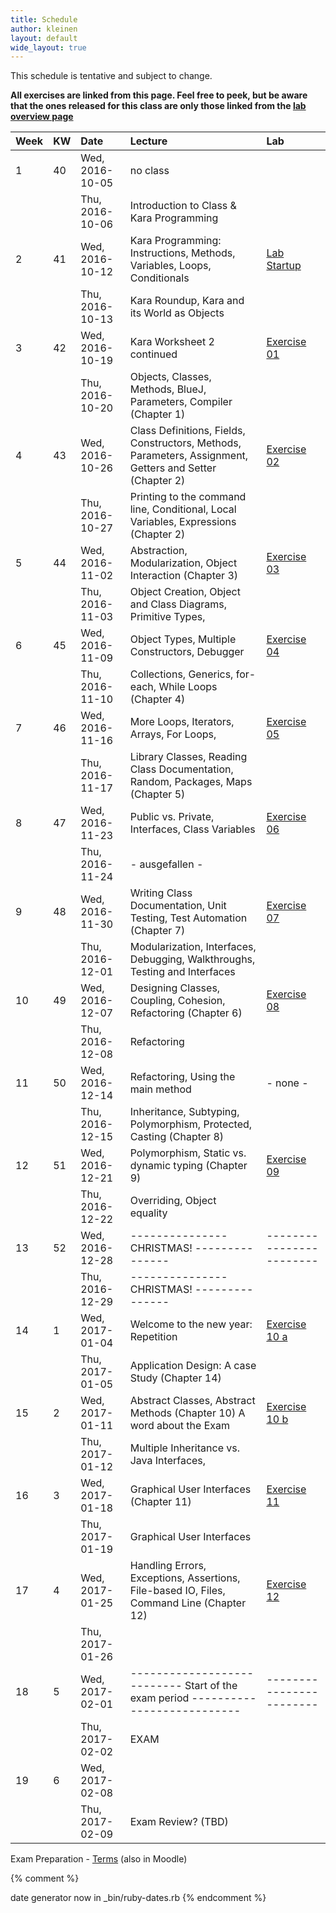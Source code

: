 ```yaml
---
title: Schedule
author: kleinen
layout: default
wide_layout: true
---
```



This schedule is tentative and subject to change.

__All exercises are linked from this page. Feel free to peek, but be aware
that the ones released for this class are only those linked from the [lab overview page](../labs)__



| Week | KW | Date            | Lecture                                                                                                  | Lab                                    |
|:-----|:---|:----------------|:---------------------------------------------------------------------------------------------------------|:---------------------------------------|
| 1    | 40 | Wed, 2016-10-05 | no class                                                                                                 |                                        |
|      |    | Thu, 2016-10-06 | Introduction to Class & Kara Programming                                                                 |                                        |
| 2    | 41 | Wed, 2016-10-12 | Kara Programming: Instructions, Methods, Variables, Loops, Conditionals                                  | [Lab Startup](../labs/exercise-00)     |
|      |    | Thu, 2016-10-13 | Kara Roundup, Kara and its World as Objects                                                              |                                        |
| 3    | 42 | Wed, 2016-10-19 | Kara Worksheet 2 continued                                                                               | [Exercise 01](../labs/exercise-01)     |
|      |    | Thu, 2016-10-20 | Objects, Classes, Methods, BlueJ, Parameters,  Compiler (Chapter 1)                                      |                                        |
| 4    | 43 | Wed, 2016-10-26 | Class Definitions, Fields, Constructors, Methods, Parameters, Assignment, Getters and Setter (Chapter 2) | [Exercise 02](../labs/exercise-02)     |
|      |    | Thu, 2016-10-27 | Printing to the command line, Conditional, Local Variables, Expressions (Chapter 2)                      |                                        |
| 5    | 44 | Wed, 2016-11-02 | Abstraction, Modularization, Object Interaction (Chapter 3)                                              | [Exercise 03](../labs/exercise-03)     |
|      |    | Thu, 2016-11-03 | Object Creation, Object and Class Diagrams, Primitive Types,                                             |                                        |
| 6    | 45 | Wed, 2016-11-09 | Object Types, Multiple Constructors, Debugger                                                            | [Exercise 04](../labs/exercise-04)     |
|      |    | Thu, 2016-11-10 | Collections, Generics, for-each, While Loops (Chapter 4)                                                 |                                        |
| 7    | 46 | Wed, 2016-11-16 | More Loops, Iterators, Arrays, For Loops,                                                                | [Exercise 05](../labs/exercise-05)     |
|      |    | Thu, 2016-11-17 | Library Classes, Reading Class Documentation, Random, Packages, Maps (Chapter 5)                         |                                        |
| 8    | 47 | Wed, 2016-11-23 | Public vs. Private, Interfaces, Class Variables                                                          | [Exercise 06](../labs/exercise-06)     |
|      |    | Thu, 2016-11-24 | - ausgefallen -                                                                                          |                                        |
| 9    | 48 | Wed, 2016-11-30 | Writing Class Documentation, Unit Testing, Test Automation (Chapter 7)                                   | [Exercise 07](../labs/exercise-07)     |
|      |    | Thu, 2016-12-01 | Modularization, Interfaces, Debugging, Walkthroughs,  Testing and Interfaces                             |                                        |
| 10   | 49 | Wed, 2016-12-07 | Designing Classes, Coupling, Cohesion, Refactoring (Chapter 6)                                           | [Exercise 08](../labs/exercise-08)     |
|      |    | Thu, 2016-12-08 | Refactoring                                                                                              |                                        |
| 11   | 50 | Wed, 2016-12-14 | Refactoring, Using the main method                                                                       | - none -                               |
|      |    | Thu, 2016-12-15 | Inheritance, Subtyping, Polymorphism, Protected, Casting (Chapter 8)                                     |                                        |
| 12   | 51 | Wed, 2016-12-21 | Polymorphism, Static vs. dynamic typing  (Chapter 9)                                                     | [Exercise 09](../labs/exercise-09)     |
|      |    | Thu, 2016-12-22 | Overriding, Object equality                                                                              |                                        |
| 13   | 52 | Wed, 2016-12-28 | --------------- CHRISTMAS!   ---------------                                                             | ------------------------               |
|      |    | Thu, 2016-12-29 | --------------- CHRISTMAS!   ---------------                                                             |                                        |
| 14   | 1  | Wed, 2017-01-04 | Welcome to the new year: Repetition                                                                      | [Exercise 10 a](../labs/exercise-10-a) |
|      |    | Thu, 2017-01-05 | Application Design: A case Study (Chapter 14)                                                            |                                        |
| 15   | 2  | Wed, 2017-01-11 | Abstract Classes, Abstract Methods (Chapter 10) A word about the Exam                                    | [Exercise 10 b](../labs/exercise-10-b) |
|      |    | Thu, 2017-01-12 | Multiple Inheritance vs. Java Interfaces,                                                                |                                        |
| 16   | 3  | Wed, 2017-01-18 | Graphical User Interfaces (Chapter 11)                                                                   | [Exercise 11](../labs/exercise-11)     |
|      |    | Thu, 2017-01-19 | Graphical User Interfaces                                                                                |                                        |
| 17   | 4  | Wed, 2017-01-25 | Handling Errors, Exceptions, Assertions, File-based IO, Files, Command Line (Chapter 12)                 | [Exercise 12](../labs/exercise-12)     |
|      |    | Thu, 2017-01-26 |                                                                                                          |                                        |
| 18   | 5  | Wed, 2017-02-01 | --------------------------- Start of the exam period    ---------------------------                      | ------------------------               |
|      |    | Thu, 2017-02-02 | EXAM                                                                                                     |                                        |
| 19   | 6  | Wed, 2017-02-08 |                                                                                                          |                                        |
|      |    | Thu, 2017-02-09 | Exam Review? (TBD)                                                                                       |                                        |




 Exam Preparation - [Terms](https://github.com/bkleinen/bkleinen.github.io/wiki/Info1) (also in Moodle)

{% comment %}

date generator now in _bin/ruby-dates.rb
{% endcomment %}
